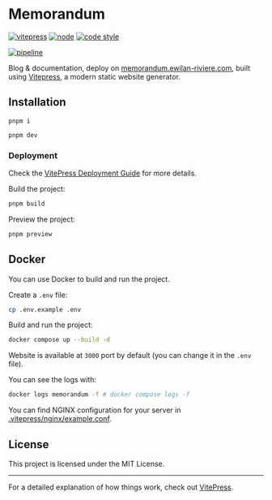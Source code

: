# Memorandum

[![vitepress][vitepress-version-src]][vitepress-version-href]
[![node][node-src]][node-href]
[![code style](https://antfu.me/badge-code-style.svg)](https://github.com/antfu/eslint-config)

[![pipeline](https://gitlab.com/kiwilan/memorandum/badges/main/pipeline.svg)](https://gitlab.com/kiwilan/memorandum)

Blog & documentation, deploy on [memorandum.ewilan-riviere.com](https://memorandum.ewilan-riviere.com), built using [Vitepress](https://vitepress.dev/), a modern static website generator.

## Installation

```
pnpm i
```

```
pnpm dev
```

### Deployment

Check the [VitePress Deployment Guide](https://vitepress.dev/guide/deploy) for more details.

Build the project:

```sh
pnpm build
```

Preview the project:

```sh
pnpm preview
```

## Docker

You can use Docker to build and run the project.

Create a `.env` file:

```sh
cp .env.example .env
```

Build and run the project:

```sh
docker compose up --build -d
```

Website is available at `3000` port by default (you can change it in the `.env` file).

You can see the logs with:

```sh
docker logs memorandum -f # docker compose logs -f
```

You can find NGINX configuration for your server in [.vitepress/nginx/example.conf](.vitepress/nginx/example.conf).

## License

This project is licensed under the MIT License.

---

For a detailed explanation of how things work, check out [VitePress](https://vitepress.dev/).

[vitepress-version-src]: https://img.shields.io/badge/dynamic/json?label=VitePress&query=devDependencies[%27vitepress%27]&url=https://raw.githubusercontent.com/ewilan-riviere/memorandum/main/package.json&color=28CF8D&logo=vitepress&logoColor=ffffff&labelColor=18181b
[vitepress-version-href]: https://vitepress.dev/
[node-src]: https://img.shields.io/badge/dynamic/json?label=Node.js&query=engines[%27node%27]&url=https://raw.githubusercontent.com/ewilan-riviere/memorandum/main/package.json&color=28CF8D&labelColor=18181b
[node-href]: https://nodejs.org/en
